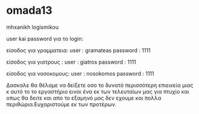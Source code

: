 omada13
=======

mhxanikh logismikou

user kai password για το login:


είσοδος για γραμματεια:
user : gramateas
password : 1111


είσοδος για γιατρους :
user : giatros
password : 1111


είσοδος για νοσοκομους:
user : nosokomos
password : 1111



Δασκαλε θα θέλαμε να δείξετε οσο το δυνατό περισσότερη επιεικεία μιας κ αυτό το το εργαστήριο ειναι ένα εκ των τελευταίων μας για πτυχίο και οπως θα δειτε και απο το εξαμηνό μας δεν εχουμε και πολλα περιθώρια.Ευχαριστούμε εκ των προτέρων.
